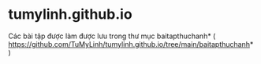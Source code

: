 # tumylinh.github.io
Các bài tập được làm được lưu trong thư mục baitapthuchanh* ( https://github.com/TuMyLinh/tumylinh.github.io/tree/main/baitapthuchanh* ) 
